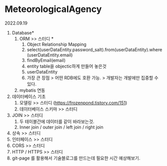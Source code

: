 # MeteorologicalAgency

2022.09.19

1. Database\*
   1. ORM >> 스터디 \*
      1. Object Relationship Mapping
      2. select(userDataEntity.password_salt).from(userDataEntity).where(userDataEntity.email)
      3. findByEmail(email)
      4. entity table을 objectic하게 만들어 놓은것
      5. userDataEntity
      6. 가장 큰 장점 > 어떤 RDB에도 호환 가능. > 개발자는 개발에만 집중할 수 있다.
   2. mybatis 연동
2. 데이터베이스 기초
   1. 모델링 >> 스터디 (https://frozenpond.tistory.com/151)
   2. 데이터베이스 스키마 >> 스터디
3. JOIN >> 스터디
   1. 두 테이블간에 데이터를 같이 바라보는것.
   2. Inner join / outer join / left join / right join
4. 상속 >> 스터디
5. 인터페이스 >> 스터디
6. CORS >> 스터디
7. HTTP / HTTPS >> 스터디
8. git-page 를 활용해서 기술블로그를 만드는데 필요한 시간 예상해보기.
